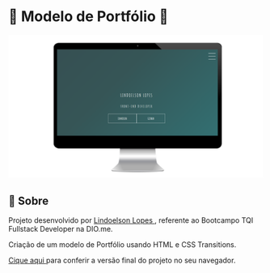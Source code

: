 # 🚀 Modelo de Portfólio 📁

<img src = "img/telaPortfolio.png">

## 📃 Sobre

Projeto desenvolvido por <a href="https://github.com/lindoelsonLopes"> Lindoelson Lopes </a> , referente ao Bootcampo TQI Fullstack Developer na DIO.me.

Criação de um modelo de Portfólio usando HTML e CSS Transitions.

<a href="https://lindoelsonlopes.github.io/ProjetoDioPortf-fio/"> Cique aqui </a> para conferir a versão final do projeto no seu navegador.